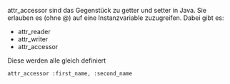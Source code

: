 attr_accessor sind das Gegenstück zu getter und setter in Java. Sie erlauben es (ohne @) auf eine Instanzvariable zuzugreifen. Dabei gibt es:

* attr_reader
* attr_writer
* attr_accessor

Diese werden alle gleich definiert


```
attr_accessor :first_name, :second_name
```
